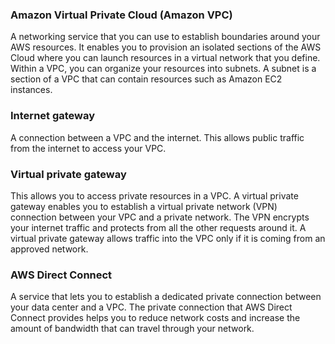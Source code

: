 ### Amazon Virtual Private Cloud (Amazon VPC)
A networking service that you can use to establish boundaries around your AWS resources. It enables you to provision an isolated sections of the AWS Cloud where you can launch resources in a virtual network that you define. Within a VPC, you can organize your resources into subnets. A subnet is a section of a VPC that can contain resources such as Amazon EC2 instances.

### Internet gateway
A connection between a VPC and the internet. This allows public traffic from the internet to access your VPC.

### Virtual private gateway
This allows you to access private resources in a VPC. A virtual private gateway enables you to establish a virtual private network (VPN) connection between your VPC and a private network. The VPN encrypts your internet traffic and protects from all the other requests around it. A virtual private gateway allows traffic into the VPC only if it is coming from an approved network.

### AWS Direct Connect
A service that lets you to establish a dedicated private connection between your data center and a VPC. The private connection that AWS Direct Connect provides helps you to reduce network costs and increase the amount of bandwidth that can travel through your network.